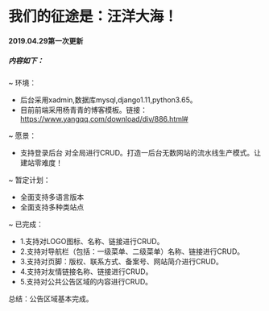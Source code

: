 # 我们的征途是：汪洋大海！

#### 2019.04.29第一次更新
##### 内容如下：
~ 环境：
* 后台采用xadmin,数据库mysql,django1.11,python3.65。
* 目前前端采用杨青青的博客模板。链接：https://www.yangqq.com/download/div/886.html#

~ 愿景：
* 支持登录后台 对全局进行CRUD。打造一后台无数网站的流水线生产模式。让建站零难度！

~ 暂定计划：
* 全面支持多语言版本
* 全面支持多种类站点

~ 已完成：
* 1.支持对LOGO图标、名称、链接进行CRUD。
* 2.支持对导航栏（包括：一级菜单、二级菜单）名称、链接进行CRUD。
* 3.支持对页脚：版权、联系方式、备案号、网站简介进行CRUD。
* 4.支持对友情链接名称、链接进行CRUD。
* 5.支持对公共公告区域的内容进行CRUD。

总结：公告区域基本完成。

